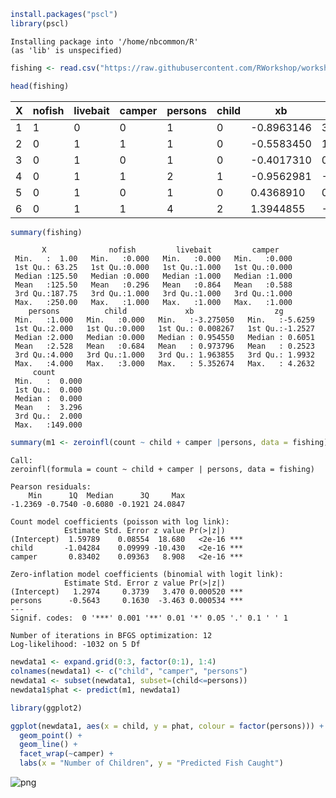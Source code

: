 

```R
install.packages("pscl")
library(pscl)
```

    Installing package into '/home/nbcommon/R'
    (as 'lib' is unspecified)



```R
fishing <- read.csv("https://raw.githubusercontent.com/RWorkshop/workshopdatasets/master/fishing.csv")

head(fishing)
```


<table>
<thead><tr><th>X</th><th>nofish</th><th>livebait</th><th>camper</th><th>persons</th><th>child</th><th>xb</th><th>zg</th><th>count</th></tr></thead>
<tbody>
	<tr><td>1         </td><td>1         </td><td>0         </td><td>0         </td><td>1         </td><td>0         </td><td>-0.8963146</td><td> 3.0504048</td><td>0         </td></tr>
	<tr><td>2         </td><td>0         </td><td>1         </td><td>1         </td><td>1         </td><td>0         </td><td>-0.5583450</td><td> 1.7461489</td><td>0         </td></tr>
	<tr><td>3         </td><td>0         </td><td>1         </td><td>0         </td><td>1         </td><td>0         </td><td>-0.4017310</td><td> 0.2799389</td><td>0         </td></tr>
	<tr><td>4         </td><td>0         </td><td>1         </td><td>1         </td><td>2         </td><td>1         </td><td>-0.9562981</td><td>-0.6015257</td><td>0         </td></tr>
	<tr><td>5         </td><td>0         </td><td>1         </td><td>0         </td><td>1         </td><td>0         </td><td> 0.4368910</td><td> 0.5277091</td><td>1         </td></tr>
	<tr><td>6         </td><td>0         </td><td>1         </td><td>1         </td><td>4         </td><td>2         </td><td> 1.3944855</td><td>-0.7075348</td><td>0         </td></tr>
</tbody>
</table>




```R
summary(fishing)
```


           X              nofish         livebait         camper     
     Min.   :  1.00   Min.   :0.000   Min.   :0.000   Min.   :0.000  
     1st Qu.: 63.25   1st Qu.:0.000   1st Qu.:1.000   1st Qu.:0.000  
     Median :125.50   Median :0.000   Median :1.000   Median :1.000  
     Mean   :125.50   Mean   :0.296   Mean   :0.864   Mean   :0.588  
     3rd Qu.:187.75   3rd Qu.:1.000   3rd Qu.:1.000   3rd Qu.:1.000  
     Max.   :250.00   Max.   :1.000   Max.   :1.000   Max.   :1.000  
        persons          child             xb                  zg         
     Min.   :1.000   Min.   :0.000   Min.   :-3.275050   Min.   :-5.6259  
     1st Qu.:2.000   1st Qu.:0.000   1st Qu.: 0.008267   1st Qu.:-1.2527  
     Median :2.000   Median :0.000   Median : 0.954550   Median : 0.6051  
     Mean   :2.528   Mean   :0.684   Mean   : 0.973796   Mean   : 0.2523  
     3rd Qu.:4.000   3rd Qu.:1.000   3rd Qu.: 1.963855   3rd Qu.: 1.9932  
     Max.   :4.000   Max.   :3.000   Max.   : 5.352674   Max.   : 4.2632  
         count        
     Min.   :  0.000  
     1st Qu.:  0.000  
     Median :  0.000  
     Mean   :  3.296  
     3rd Qu.:  2.000  
     Max.   :149.000  



```R
summary(m1 <- zeroinfl(count ~ child + camper |persons, data = fishing))
```


    
    Call:
    zeroinfl(formula = count ~ child + camper | persons, data = fishing)
    
    Pearson residuals:
        Min      1Q  Median      3Q     Max 
    -1.2369 -0.7540 -0.6080 -0.1921 24.0847 
    
    Count model coefficients (poisson with log link):
                Estimate Std. Error z value Pr(>|z|)    
    (Intercept)  1.59789    0.08554  18.680   <2e-16 ***
    child       -1.04284    0.09999 -10.430   <2e-16 ***
    camper       0.83402    0.09363   8.908   <2e-16 ***
    
    Zero-inflation model coefficients (binomial with logit link):
                Estimate Std. Error z value Pr(>|z|)    
    (Intercept)   1.2974     0.3739   3.470 0.000520 ***
    persons      -0.5643     0.1630  -3.463 0.000534 ***
    ---
    Signif. codes:  0 '***' 0.001 '**' 0.01 '*' 0.05 '.' 0.1 ' ' 1 
    
    Number of iterations in BFGS optimization: 12 
    Log-likelihood: -1032 on 5 Df



```R
newdata1 <- expand.grid(0:3, factor(0:1), 1:4)
colnames(newdata1) <- c("child", "camper", "persons")
newdata1 <- subset(newdata1, subset=(child<=persons))
newdata1$phat <- predict(m1, newdata1)


```


```R
library(ggplot2)
```


```R
ggplot(newdata1, aes(x = child, y = phat, colour = factor(persons))) +
  geom_point() +
  geom_line() +
  facet_wrap(~camper) +
  labs(x = "Number of Children", y = "Predicted Fish Caught")
```




![png](output_6_1.png)



```R

```
